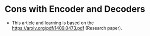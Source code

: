 # Cons with Encoder and Decoders
- This article and learning is based on the https://arxiv.org/pdf/1409.0473.pdf (Research paper).
